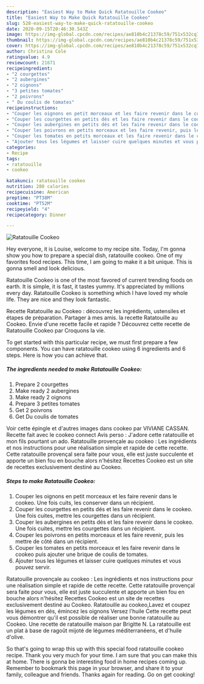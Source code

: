 ```yaml
---
description: "Easiest Way to Make Quick Ratatouille Cookeo"
title: "Easiest Way to Make Quick Ratatouille Cookeo"
slug: 528-easiest-way-to-make-quick-ratatouille-cookeo
date: 2020-09-15T20:46:30.543Z
image: https://img-global.cpcdn.com/recipes/ae810b4c21378c59/751x532cq70/ratatouille-cookeo-photo-principale-de-la-recette.jpg
thumbnail: https://img-global.cpcdn.com/recipes/ae810b4c21378c59/751x532cq70/ratatouille-cookeo-photo-principale-de-la-recette.jpg
cover: https://img-global.cpcdn.com/recipes/ae810b4c21378c59/751x532cq70/ratatouille-cookeo-photo-principale-de-la-recette.jpg
author: Christina Cole
ratingvalue: 4.9
reviewcount: 21671
recipeingredient:
- "2 courgettes"
- "2 aubergines"
- "2 oignons"
- "3 petites tomates"
- "2 poivrons"
- " Du coulis de tomates"
recipeinstructions:
- "Couper les oignons en petit morceaux et les faire revenir dans le cookeo. Une fois cuits, les conserver dans un récipient."
- "Couper les courgettes en petits dés et les faire revenir dans le cookeo. Une fois cuites, mettre les courgettes dans un récipient."
- "Couper les aubergines en petits dés et les faire revenir dans le cookeo. Une fois cuites, mettre les courgettes dans un récipient."
- "Couper les poivrons en petits morceaux et les faire revenir, puis les mettre de côté dans un récipient."
- "Couper les tomates en petits morceaux et les faire revenir dans le cookeo puis ajouter une brique de coulis de tomates."
- "Ajouter tous les légumes et laisser cuire quelques minutes et vous pouvez servir."
categories:
- Recipe
tags:
- ratatouille
- cookeo

katakunci: ratatouille cookeo 
nutrition: 280 calories
recipecuisine: American
preptime: "PT38M"
cooktime: "PT52M"
recipeyield: "4"
recipecategory: Dinner

---
```



![Ratatouille Cookeo](https://img-global.cpcdn.com/recipes/ae810b4c21378c59/751x532cq70/ratatouille-cookeo-photo-principale-de-la-recette.jpg)

Hey everyone, it is Louise, welcome to my recipe site. Today, I'm gonna show you how to prepare a special dish, ratatouille cookeo. One of my favorites food recipes. This time, I am going to make it a bit unique. This is gonna smell and look delicious.

Ratatouille Cookeo is one of the most favored of current trending foods on earth. It is simple, it is fast, it tastes yummy. It's appreciated by millions every day. Ratatouille Cookeo is something which I have loved my whole life. They are nice and they look fantastic.

Recette Ratatouille au Cookeo : découvrez les ingrédients, ustensiles et étapes de préparation. Partager à mes amis. la recette Ratatouille au Cookeo. Envie d&#39;une recette facile et rapide ? Découvrez cette recette de Ratatouille Cookeo par Croquons la vie.


To get started with this particular recipe, we must first prepare a few components. You can have ratatouille cookeo using 6 ingredients and 6 steps. Here is how you can achieve that.

<!--inarticleads1-->

##### The ingredients needed to make Ratatouille Cookeo:

1. Prepare 2 courgettes
1. Make ready 2 aubergines
1. Make ready 2 oignons
1. Prepare 3 petites tomates
1. Get 2 poivrons
1. Get  Du coulis de tomates


Voir cette épingle et d&#39;autres images dans cookeo par VIVIANE CASSAN. Recette fait avec le cookeo connect Avis perso : J&#39;adore cette ratatouille et mon fils pourtant un ado. Ratatouille provençale au cookeo : Les ingrédients et nos instructions pour une réalisation simple et rapide de cette recette. Cette ratatouille provençal sera faite pour vous, elle est juste succulente et apporte un bien fou en bouche alors n&#39;hésitez Recettes Cookeo est un site de recettes exclusivement destiné au Cookeo. 

<!--inarticleads2-->

##### Steps to make Ratatouille Cookeo:

1. Couper les oignons en petit morceaux et les faire revenir dans le cookeo. Une fois cuits, les conserver dans un récipient.
1. Couper les courgettes en petits dés et les faire revenir dans le cookeo. Une fois cuites, mettre les courgettes dans un récipient.
1. Couper les aubergines en petits dés et les faire revenir dans le cookeo. Une fois cuites, mettre les courgettes dans un récipient.
1. Couper les poivrons en petits morceaux et les faire revenir, puis les mettre de côté dans un récipient.
1. Couper les tomates en petits morceaux et les faire revenir dans le cookeo puis ajouter une brique de coulis de tomates.
1. Ajouter tous les légumes et laisser cuire quelques minutes et vous pouvez servir.


Ratatouille provençale au cookeo : Les ingrédients et nos instructions pour une réalisation simple et rapide de cette recette. Cette ratatouille provençal sera faite pour vous, elle est juste succulente et apporte un bien fou en bouche alors n&#39;hésitez Recettes Cookeo est un site de recettes exclusivement destiné au Cookeo. Ratatouille au cookeo,Lavez et coupez les légumes en dés, émincez les oignons Versez l&#39;huile Cette recette peut vous démontrer qu&#39;il est possible de réaliser une bonne ratatouille au Cookeo. Une recette de ratatouille maison par Brigitte N. La ratatouille est un plat à base de ragoût mijoté de légumes méditerranéens, et d&#39;huile d&#39;olive. 

So that's going to wrap this up with this special food ratatouille cookeo recipe. Thank you very much for your time. I am sure that you can make this at home. There is gonna be interesting food in home recipes coming up. Remember to bookmark this page in your browser, and share it to your family, colleague and friends. Thanks again for reading. Go on get cooking!

